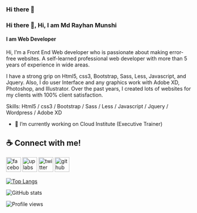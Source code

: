 ### Hi there 👋

<!--
**amirayhan/amirayhan** is a ✨ _special_ ✨ repository because its `README.md` (this file) appears on your GitHub profile.

Here are some ideas to get you started:

- 🔭 I’m currently working on ...
- 🌱 I’m currently learning ...
- 👯 I’m looking to collaborate on ...
- 🤔 I’m looking for help with ...
- 💬 Ask me about ...
- 📫 How to reach me: ...
- 😄 Pronouns: ...
- ⚡ Fun fact: ...
-->

### Hi there 👋, Hi, I am Md Rayhan Munshi
#### I am Web Developer
Hi, I’m a Front End Web developer who is passionate about making error-free websites. A self-learned professional web developer with more than 5 years of experience in wide areas.

I have a strong grip on Html5, css3, Bootstrap, Sass, Less, Javascript, and Jquery. Also, I do user Interface and any graphics work with Adobe XD, Photoshop, and Illustrator. Over the past years, I created lots of websites for my clients with 100% client satisfaction.

Skills: Html5 / css3 / Bootstrap / Sass / Less / Javascript / Jquery / Wordpress / Adobe XD

- 🔭 I’m currently working on Cloud Institute (Executive Trainer) 

## ☕ Connect with me!
[<img src='https://camo.githubusercontent.com/2d1ffa69dd491ebeca01b2098cf8233dd09950ff5895abccd5b455ca442abc59/68747470733a2f2f696d672e736869656c64732e696f2f62616467652f46616365626f6f6b2d3138373746323f7374796c653d666f722d7468652d6261646765266c6f676f3d66616365626f6f6b266c6f676f436f6c6f723d7768697465' alt='facebook' height='40'>](https://www.facebook.com/rayhanpixel/)  [<img src='https://i.ibb.co/yFxY48P/Untitled-1.jpg' alt='uplabs' height='40'>](https://www.uplabs.com/cyber_art)  [<img src='https://camo.githubusercontent.com/5d03c86f6a75f7cbe80d135d9162fbf6dc46a31253cf30a8e9bb8279b4d574d3/68747470733a2f2f696d672e736869656c64732e696f2f62616467652f547769747465722d3144413146323f7374796c653d666f722d7468652d6261646765266c6f676f3d74776974746572266c6f676f436f6c6f723d7768697465' alt='twitter' height='40'>](https://twitter.com/rayhan_munshi/)  [<img src='https://camo.githubusercontent.com/bd2bd127c104ba5c98bb12c70801b075aee1f040009089510f69554300e7ff41/68747470733a2f2f696d672e736869656c64732e696f2f62616467652f4769742d4630353033323f7374796c653d666f722d7468652d6261646765266c6f676f3d676974266c6f676f436f6c6f723d7768697465' alt='github' height='40'>](https://github.com/amirayhan/)

[![Top Langs](https://github-readme-stats.vercel.app/api/top-langs/?username=https://github.com/amirayhan)](https://github.com/anuraghazra/github-readme-stats)

![GitHub stats](https://github-readme-stats.vercel.app/api?username=https://github.com/amirayhan&show_icons=true&count_private=true)  

![Profile views](https://gpvc.arturio.dev/https://github.com/amirayhan)  
